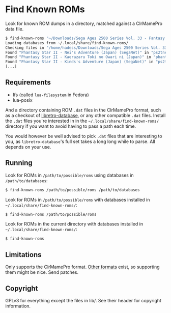 # Find Known ROMs

Look for known ROM dumps in a directory, matched against a ClrMamePro data file.

```sh
$ find-known-roms "~/Downloads/Sega Ages 2500 Series Vol. 33 - Fantasy Zone Complete Collection"
Loading databases from ~/.local/share/find-known-roms/
Checking files in "/home/hadess/Downloads/Sega Ages 2500 Series Vol. 33 - Fantasy Zone Complete Collection/" against databases
Found "Phantasy Star II - Nei's Adventure (Japan) (SegaNet)" in "ps2tnei_fixed.bin"
Found "Phantasy Star II - Kaerazaru Toki no Owari ni (Japan)" in "phantasystar2.sgd"
Found "Phantasy Star II - Kinds's Adventure (Japan) (SegaNet)" in "ps2tkind.sgd"
[...]
```

## Requirements

- lfs (called `lua-filesystem` in Fedora)
- lua-posix

And a directory containing ROM `.dat` files in the ClrMamePro format,
such as a checkout of [libretro-database](https://github.com/libretro/libretro-database),
or any other compatible `.dat` files. Install the `.dat` files you're
interested in in the `~/.local/share/find-known-roms/` directory if you
want to avoid having to pass a path each time.

You would however be well advised to pick `.dat` files that are interesting to you,
as `libretro-database`'s full set takes a long long while to parse. All depends
on your use.

## Running

Look for ROMs in `/path/to/possible/roms` using databases in `/path/to/databases`:
```sh
$ find-known-roms /path/to/possible/roms /path/to/databases
```

Look for ROMs in `/path/to/possible/roms` with databases installed in `~/.local/share/find-known-roms/`:
```sh
$ find-known-roms /path/to/possible/roms
```

Look for ROMs in the current directory with databases installed in `~/.local/share/find-known-roms/`:
```sh
$ find-known-roms
```

## Limitations

Only supports the ClrMamePro format. [Other formats](https://github.com/SabreTools/SabreTools/wiki/DAT-File-Formats)
exist, so supporting them might be nice. Send patches.

## Copyright

GPLv3 for everything except the files in lib/. See their header for copyright information.
